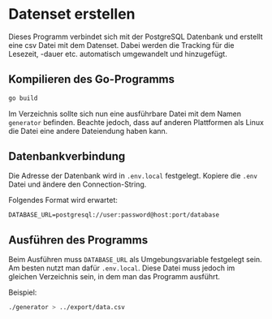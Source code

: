 # Datenset erstellen

Dieses Programm verbindet sich mit der PostgreSQL Datenbank und erstellt eine csv Datei mit dem Datenset. Dabei werden die Tracking für die Lesezeit, -dauer etc. automatisch umgewandelt und hinzugefügt.

## Kompilieren des Go-Programms

```sh
go build
```

Im Verzeichnis sollte sich nun eine ausführbare Datei mit dem Namen `generator` befinden. Beachte jedoch, dass auf anderen Plattformen als Linux die Datei eine andere Dateiendung haben kann.

## Datenbankverbindung

Die Adresse der Datenbank wird in `.env.local` festgelegt. Kopiere die `.env` Datei und ändere den Connection-String.

Folgendes Format wird erwartet:

```env
DATABASE_URL=postgresql://user:password@host:port/database
```

## Ausführen des Programms

Beim Ausführen muss `DATABASE_URL` als Umgebungsvariable festgelegt sein. Am besten nutzt man dafür `.env.local`. Diese Datei muss jedoch im gleichen Verzeichnis sein, in dem man das Programm ausführt.

Beispiel:

```sh
./generator > ../export/data.csv
```
